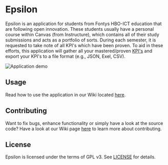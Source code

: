 # Epsilon
Epsilon is an application for students from Fontys HBO-ICT education that are following open innovation.
These students usually have a personal course within Canvas (from Instructure), which contains all of their study submissions and acts as a portfolio of sorts.
During each semester, it is requested to take note of all KPI's which have been proven.
To aid in these efforts, this application will gather all your mastered/proven [KPI's](https://hbo-i.nl/domeinbeschrijving/) and export your KPI's to a file format (e.g., JSON, Exel, CSV).

![Application demo](https://i.imgur.com/xe9C939.gif)

## Usage
Read how to use the application in our Wiki located [here](https://github.com/Typiqally/epsilon/wiki/How-to-use).

## Contributing
Want to fix bugs, enhance functionality or simply have a look at the source code?
Have a look at our Wiki page [here](https://github.com/Typiqally/epsilon/wiki/Contributing-to-development) to learn more about contributing.

## License

Epsilon is licensed under the terms of GPL v3. See [LICENSE](LICENSE) for details.
